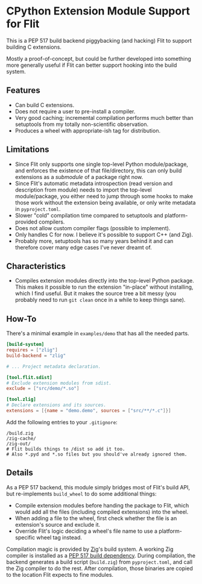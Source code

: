 # CPython Extension Module Support for Flit

This is a PEP 517 build backend piggybacking (and hacking) Flit to support
building C extensions.

Mostly a proof-of-concept, but could be further developed into something more
generally useful if Flit can better support hooking into the build system.

## Features

* Can build C extensions.
* Does not require a user to pre-install a compiler.
* Very good caching; incremental compilation performs much better than
  setuptools from my totally non-scientific observation.
* Produces a wheel with appropriate-ish tag for distribution.

## Limitations

* Since Flit only supports one single top-level Python module/package, and
  enforces the existence of that file/directory, this can only build extensions
  as a *submodule* of a package right now.
* Since Flit's automatic metadata introspection (read version and description
  from module) needs to import the top-level module/package, you either need
  to jump through some hooks to make those work without the extension being
  available, or only write metadata in `pyproject.toml`.
* Slower "cold" compilation time compared to setuptools and platform-provided
  compilers.
* Does not allow custom compiler flags (possible to implement).
* Only handles C for now. I believe it's possible to support C++ (and Zig).
* Probably more, setuptools has so many years behind it and can therefore cover
  many edge cases I've never dreamt of.


## Characteristics

* Compiles extension modules directly into the top-level Python package. This
  makes it possible to run the extension "in-place" without installing, which
  I find useful. But it makes the source tree a bit messy (you probably need
  to run `git clean` once in a while to keep things sane).


## How-To

There's a minimal example in `examples/demo` that has all the needed parts.

```toml
[build-system]
requires = ["zlig"]
build-backend = "zlig"

# ... Project metadata declaration.

[tool.flit.sdist]
# Exclude extension modules from sdist.
exclude = ["src/demo/*.so"]

[tool.zlig]
# Declare extensions and its sources.
extensions = [{name = "demo.demo", sources = ["src/**/*.c"]}]
```

Add the following entries to your `.gitignore`:

```
/build.zig
/zig-cache/
/zig-out/
# Flit builds things to /dist so add it too.
# Also *.pyd and *.so files but you should've already ignored them.
```


## Details

As a PEP 517 backend, this module simply bridges most of Flit's build API, but
re-implements `build_wheel` to do some additional things:

* Compile extension modules before handing the package to Flit, which would add
  all the files (including compiled extensions) into the wheel.
* When adding a file to the wheel, first check whether the file is an
  extension's source and exclude it.
* Override Flit's logic deciding a wheel's file name to use a platform-specific
  wheel tag instead.

Compilation magic is provided by [Zig]'s build system. A working Zig compiler
is installed as a [PEP 517 build dependency](https://pypi.org/project/ziglang).
During compilation, the backend generates a build script (`build.zig`) from
`pyproject.toml`, and call the Zig compiler to do the rest. After compilation,
those binaries are copied to the location Flit expects to fine modules.


[Zig]: https://ziglang.org/
